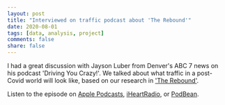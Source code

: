 ```yaml
---
layout: post
title: "Interviewed on traffic podcast about 'The Rebound'"
date: 2020-08-01
tags: [data, analysis, project]
comments: false
share: false
---
```


I had a great discussion with Jayson Luber from Denver's ABC 7 news on his podcast 'Driving You Crazy!'. We talked about what traffic in a post-Covid world will look like, based on our research in ['The Rebound'](https://lab-work.github.io/therebound/).

Listen to the episode on [Apple Podcasts](https://podcasts.apple.com/us/podcast/e173-what-does-traffic-in-a-post-covid-world-look-like/id1171896062?i=1000485738631), [iHeartRadio](https://www.iheart.com/podcast/256-the-driving-you-crazy-podc-31155680/episode/e173-what-does-traffic-in-68833877/), or [PodBean](https://www.podbean.com/eu/pb-jc4nj-e41cd0).

<figure>
	<a href="https://podcasts.apple.com/us/podcast/e173-what-does-traffic-in-a-post-covid-world-look-like/id1171896062?i=1000485738631"><img src="{{ site.url }}/images/rebound_podcast.png" alt=""></a>
</figure>